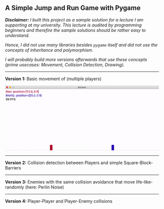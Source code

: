 ## A Simple Jump and Run Game with Pygame

***Disclaimer:** I built this project as a sample solution
for a lecture I am supporting at my university. This lecture 
is audited by programming beginners and therefire the sample 
solutions should be rather easy to understand.*

*Hence, I did not use many libraries besides `pygame` itself 
and did not use the concepts of inheritance and polymorphism.*

*I will probably build more versions afterwards that use
these concepts (prime usecases: Movement, Collision 
Detection, Drawing).*

---

**Version 1:** Basic movement of (multiple players)

![](examples/v1.gif)

---

**Version 2:** Collision detection between Players and simple
Square-Block-Barriers



---

**Version 3:** Enemies with the same collision avoidance that
move life-like-randomly (here: Perlin Noise)



---

**Version 4:** Player-Player and Player-Enemy collisions
